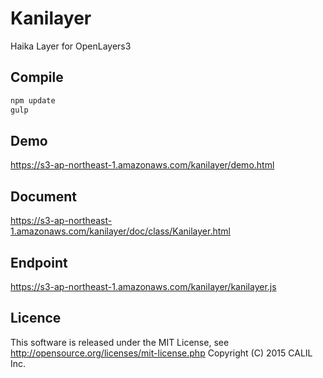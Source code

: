 # Kanilayer

Haika Layer for OpenLayers3

## Compile

```bash
npm update
gulp
```

## Demo

https://s3-ap-northeast-1.amazonaws.com/kanilayer/demo.html

## Document

https://s3-ap-northeast-1.amazonaws.com/kanilayer/doc/class/Kanilayer.html

## Endpoint

https://s3-ap-northeast-1.amazonaws.com/kanilayer/kanilayer.js

## Licence

This software is released under the MIT License, see http://opensource.org/licenses/mit-license.php
Copyright (C) 2015 CALIL Inc.
